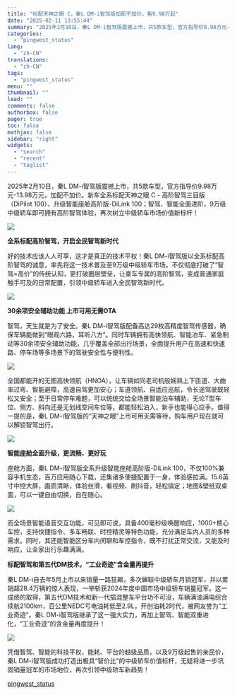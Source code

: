 ```yaml
---
title: "标配天神之眼 C，秦L DM-i智驾版加配不加价，售9.98万起"
date: "2025-02-11 13:55:44"
summary: "2025年2月10日，秦L DM-i智驾版震撼上市，共5款车型，官方指导价9.98万元-13.98万..."
categories:
  - "pingwest_status"
lang:
  - "zh-CN"
translations:
  - "zh-CN"
tags:
  - "pingwest_status"
menu: ""
thumbnail: ""
lead: ""
comments: false
authorbox: false
pager: true
toc: false
mathjax: false
sidebar: "right"
widgets:
  - "search"
  - "recent"
  - "taglist"
---
```


2025年2月10日，秦L DM-i智驾版震撼上市，共5款车型，官方指导价9.98万元-13.98万元，加配不加价。新车全系标配天神之眼 C - 高阶智驾三目版（DiPilot 100）、升级智能座舱高阶版-DiLink 100；智驾、智能全面进阶，9万级中级轿车即可拥有高阶智驾体验，再次树立中级轿车市场价值新标杆！

![](https://cdn.pingwest.com/portal/2025/02/11/portal/2025/02/11/d8XkrBYet0R5N6dhBJMjJHEHEsS05R80?x-oss-process=style/article-body)

**全系标配高阶智驾，开启全民智驾新时代**

好的技术应该人人可享，这才是真正的技术平权！秦L DM-i智驾版以全系标配高阶智驾的诚意，率先将这一技术普及至9万级中级轿车市场。不仅彻底打破了“智驾=高价”的传统认知，更打破圈层壁垒，让豪车专属的高阶智驾，变成普通家庭触手可及的日常配置，引领中级轿车进入全民智驾新时代。

![](https://cdn.pingwest.com/portal/2025/02/11/portal/2025/02/11/T53ZcXxT07HtC1cYaxcGsE3N9Ww2_s72?x-oss-process=style/article-body)

**30余项安全辅助功能 上市可用无需OTA**

智驾，天生就是为了安全。秦L DM-i智驾版配备高达29枚高精度智驾传感器，确保车辆能做到“眼观六路，耳听八方”。同时车辆拥有高快领航、智能泊车、紧急制动等30余项安全辅助功能，几乎覆盖全部出行场景，全面提升用户在高速和快速路、停车场等多场景下的驾驶安全性与便利性。

![](https://cdn.pingwest.com/portal/2025/02/11/portal/2025/02/11/5Rz7XfwWMmQ3xBiih9Q3TCZaD8sCJ9Jc?x-oss-process=style/article-body)

全国都能开的无图高快领航（HNOA），让车辆如同老司机般娴熟上下匝道、大曲率过弯、智能避障，高速自驾更加安心；车道领航、自适应巡航，令长途驾驶既轻松又安全；至于日常停车难题，可以统统交给全场景智能泊车辅助，无论T型车位、侧方、斜向还是无划线空间车位等，都能轻松泊入，新手也能得心应手。值得一提的是，秦L DM-i智驾版的“天神之眼”上市可用无需等待，购车用户现在就可以解锁智驾出行。

![](https://cdn.pingwest.com/portal/2025/02/11/portal/2025/02/11/57QEce2FR6df59046dxRMx12cPky32C9?x-oss-process=style/article-body)

**智能座舱全面升级，更流畅、更好玩**

座舱方面，秦L DM-i智驾版全系升级智能座舱高阶版-DiLink 100，不仅100%兼容手机生态，百万应用随心下载，还集诸多便捷配置于一身，体验感拉满。15.6英寸中控大屏，画质清晰，体验丝滑，看视频、刷抖音，轻松搞定；地图&壁纸双桌面，可以一键自由切换，自在随心。

![](https://cdn.pingwest.com/portal/2025/02/11/portal/2025/02/11/Ye5S2GkNXAMfTQfwQHzP3t1491N2D6p7?x-oss-process=style/article-body)

而全场景智能语音交互功能，可见即可说，具备400毫秒级唤醒响应，1000+核心车控，支持快捷指令、多车畅联、时控精灵等特色功能，充分满足车内人员的多种需求。同时，其还能智能区分车内闲聊和车控指令，既不打扰正常交流，又能及时响应，让全家出行乐趣满满。

**标配智驾和第五代DM技术，“工业奇迹”含金量再提升**

秦L DM-i自去年5月上市以来销量一路狂飙，多次蝉联中级轿车月销冠军，并以累销超28.4万辆的惊人表现，一举斩获2024年度中国市场中级轿车销量冠军。这一成绩的取得，第五代DM技术和新一代插混整车平台功不可没，车辆满油满电综合续航2100km，百公里NEDC亏电油耗低至2.9L，开创油耗2时代，被网友誉为“工业奇迹”。秦L DM-i智驾版继承了这一强大实力，再加上智驾、智能双重进化，“工业奇迹”的含金量再度提升！

![](https://cdn.pingwest.com/portal/2025/02/11/portal/2025/02/11/j3HWdtSjjBMwE2Dynfh7hapKQ25ZZ2Kc?x-oss-process=style/article-body)

凭借智驾、智能的科技平权，能耗、平台的越级品质，以及9万级起售的亲民价，秦L DM-i智驾版成功打造出极具“智价比”的中级轿车价值标杆，无疑将进一步巩固销量冠军的市场地位，再次引领中级轿车新趋势！

[pingwest_status](https://www.pingwest.com/w/302242)
